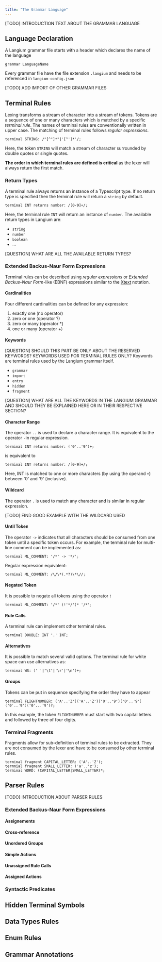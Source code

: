```yaml
---
title: "The Grammar Language"
---
```

[TODO] INTRODUCTION TEXT ABOUT THE GRAMMAR LANGUAGE

## Language Declaration

A Langium grammar file starts with a header which declares the name of the language

```
grammar LanguageName
```

Every grammar file have the file extension `.langium` and needs to be referenced in `langium-config.json`

[TODO] ADD IMPORT OF OTHER GRAMMAR FILES

## Terminal Rules

Lexing transforms a stream of character into a stream of tokens. Tokens are a sequence of one or many characters which is matched by a specific *terminal rule*. The names of terminal rules are conventionally written in upper case. The matching of terminal rules follows *regular expressions*.

```
terminal STRING: /"[^"]*"|'[^']*'/;
```

Here, the token `STRING` will match a stream of character surrounded by double quotes or single quotes.

**The order in which terminal rules are defined is critical** as the lexer will always return the first match.

### Return Types

A terminal rule always returns an instance of a Typescript type. If no return type is specified then the terminal rule will return a `string` by default. 

```
terminal INT returns number: /[0-9]+/;
```

Here, the terminal rule `INT` will return an instance of `number`.
The available return types in Langium are: 
- `string`
- `number`
- `boolean`
- ...

[QUESTION] WHAT ARE ALL THE AVAILABLE RETURN TYPES?

### Extended Backus-Naur Form Expressions
Terminal rules can be described using *regular expressions* or *Extended Backus-Naur Form*-like (EBNF) expressions similar to the [Xtext](https://www.eclipse.org/Xtext/) notation.
#### Cardinalities
Four different cardinalities can be defined for any expression:
1. exactly one (no operator)
2. zero or one (operator ?)
3. zero or many (operator *)
4. one or many (operator +)
#### Keywords
[QUESTION] SHOULD THIS PART BE ONLY ABOUT THE RESERVED KEYWORDS? KEYWORDS USED FOR TERMINAL RULES ONLY?
Keywords are terminal rules used by the Langium grammar itself. 
- `grammar`
- `import`
- `entry`
- `hidden`
- `fragment`

[QUESTION] WHAT ARE ALL THE KEYWORDS IN THE LANGIUM GRAMMAR AND SHOULD THEY BE EXPLAINED HERE OR IN THEIR RESPECTIVE SECTION?

#### Character Range
The operator `..` is used to declare a character range. It is equivalent to the operator `-`in regular expression.

```
terminal INT returns number: ('0'..'9')+;
```

is equivalent to

```
terminal INT returns number: /[0-9]+/;
```

Here, INT is matched to one or more characters (by using the operand `+`) between '0' and '9' (inclusive).

#### Wildcard
The operator `.` is used to match any character and is similar in regular expression.

[TODO] FIND GOOD EXAMPLE WITH THE WILDCARD USED

#### Until Token
The operator `->` indicates that all characters should be consumed from one token until a specific token occurs. For example, the terminal rule for multi-line comment can be implemented as:

```
terminal ML_COMMENT: '/*' -> '*/';
```
Regular expression equivalent:
```
terminal ML_COMMENT: /\/\*(.*?)\*\//;
```
#### Negated Token

It is possible to negate all tokens using the operator `!`
```
terminal ML_COMMENT: '/*' (!'*/')* '/*'; 
```

#### Rule Calls
A terminal rule can implement other terminal rules. 
```
terminal DOUBLE: INT '.' INT;
```
#### Alternatives
It is possible to match several valid options. The terminal rule for white space can use alternatives as:
```
terminal WS: (' '|'\t'|'\r'|'\n')+;
```
#### Groups
Tokens can be put in sequence specifying the order they have to appear
```
terminal FLIGHTNUMBER: ('A'..'Z')('A'..'Z')('0'..'9')('0'..'9')('0'..'9')('0'...'9')?;
```
In this example, the token `FLIGHTNUMBER` must start with two capital letters and followed by three of four digits.

### Terminal Fragments
Fragments allow for sub-definition of terminal rules to be extracted. They are not consumed by the lexer and have to be consumed by other terminal rules.

```
terminal fragment CAPITAL_LETTER: ('A'..'Z');
termnial fragment SMALL_LETTER: ('a'..'z');
terminal WORD: (CAPITAL_LETTER|SMALL_LETTER)*;
```
## Parser Rules
[TODO] INTRODUCTION ABOUT PARSER RULES
### Extended Backus-Naur Form Expressions
#### Assignements
#### Cross-reference
#### Unordered Groups
#### Simple Actions
#### Unassigned Rule Calls
#### Assigned Actions
### Syntactic Predicates
## Hidden Terminal Symbols
## Data Types Rules
## Enum Rules
## Grammar Annotations

